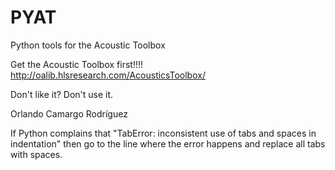 # PYAT
Python tools for the Acoustic Toolbox

Get the Acoustic Toolbox first!!!!
http://oalib.hlsresearch.com/AcousticsToolbox/

Don't like it? Don't use it. 

Orlando Camargo Rodríguez

If Python complains that "TabError: inconsistent use of tabs and spaces in indentation" then go to the line where the error happens and replace all tabs with spaces. 
